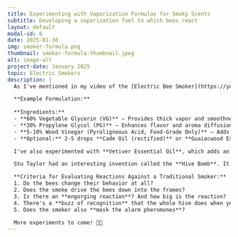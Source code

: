 ```yaml
---
title: Experimenting with Vaporization Formulas for Smoky Scents
subtitle: Developing a vaporization fuel to which bees react
layout: default
modal-id: 6
date: 2025-01-30
img: smoker-formula.png
thumbnail: smoker-formula-thumbnail.jpeg
alt: image-alt
project-date: January 2025
topic: Electric Smokers
description: |
  As I've mentioned in my video of the [Electric Bee Smoker](https://youtu.be/Z4yzM0qAfn8), I've been working on vaporization formulas that smell like smoke for years. I've found that campfire smoke scents with woody undertones work well. Ash and tar-like aromas contribute to the authenticity, and oils containing liquid smoke extract are particularly effective.

  **Example Formulation:**
  
  **Ingredients:**  
  - **60% Vegetable Glycerin (VG)** – Provides thick vapor and smoothness  
  - **30% Propylene Glycol (PG)** – Enhances flavor and aroma diffusion  
  - **5-10% Wood Vinegar (Pyroligneous Acid, Food-Grade Only)** – Adds an authentic smoky scent  
  - **Optional:** 2-5 drops **Cade Oil (rectified)** or **Guaiacwood Essential Oil** – Enhances smokiness  

  I've also experimented with **Vetiver Essential Oil**, which adds an earthy depth to the aroma. Additionally, **nicotine** is a known insect repellent, making me wonder whether the pipe-smoking beekeepers of the past benefited from its properties or if their breath—containing CO₂—helped disperse bees.  

  Stu Taylor had an interesting invention called the **Hive Bomb**. It was an aerosol that seemed to work well on bees. His [patent](https://patents.google.com/patent/US2900300) describes the use of hardwood tars and how bees react similarly to smoke. I have heard a rumor that this product was taken off the market due to concerns in California about aerosolized tar causing cancer in humans. Some essential oil tars, like **Birch Tar**, are designed to be vaporized without carcinogenic effects and make great alternatives.

  **Criteria for Evaluating Reactions Against a Traditional Smoker:**  
  1. Do the bees change their behavior at all?  
  2. Does the smoke drive the bees down into the frames?  
  3. Is there an **engorging reaction**? And how big is the reaction?  
  4. There's a **buzz of recognition** that the whole hive does when you smoke into a box. It is a distinct noise where the majority of the bees buzz at the same time.  
  5. Does the smoker also **mask the alarm pheromones**?  

  More experiments to come! 🐝🔥
---
```


